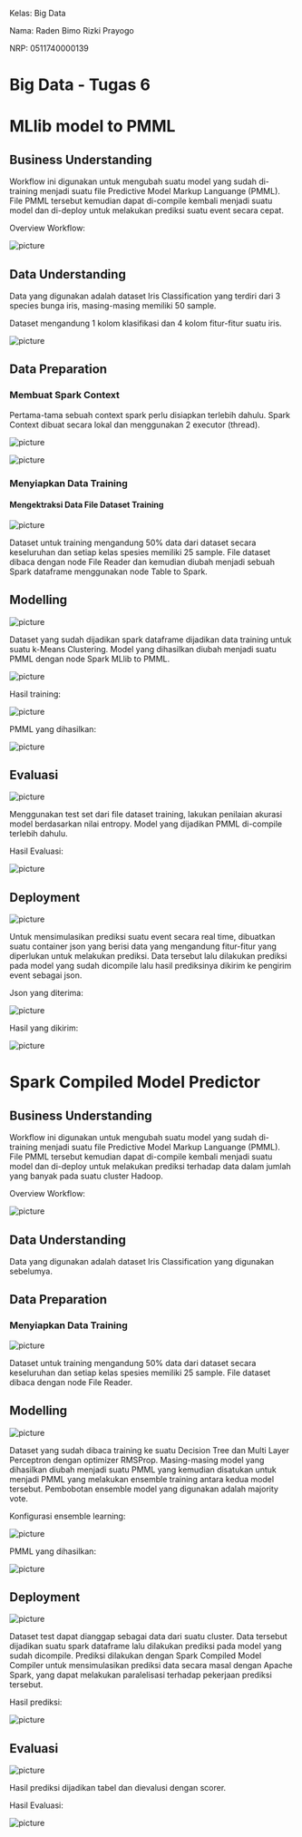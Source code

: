 Kelas: Big Data

Nama: Raden Bimo Rizki Prayogo

NRP: 0511740000139

# Big Data - Tugas 6

# MLlib model to PMML
## Business Understanding
Workflow ini digunakan untuk mengubah suatu model yang sudah di-training menjadi suatu file Predictive Model Markup Languange (PMML). File PMML tersebut kemudian dapat di-compile kembali menjadi suatu model dan di-deploy untuk melakukan prediksi suatu event secara cepat.

Overview Workflow:

![picture](/img/overview_1.PNG)

## Data Understanding

Data yang digunakan adalah dataset Iris Classification yang terdiri dari 3 species bunga iris, masing-masing memiliki 50 sample.


Dataset mengandung 1 kolom klasifikasi dan 4 kolom fitur-fitur suatu iris. 

![picture](/img/dataset.PNG)


## Data Preparation
### Membuat Spark Context
Pertama-tama sebuah context spark perlu disiapkan terlebih dahulu. Spark Context dibuat secara lokal dan menggunakan 2 executor (thread).

![picture](/img/spark_setup.PNG)

![picture](/img/spark_con.PNG)


### Menyiapkan Data Training
#### Mengektraksi Data File Dataset Training

![picture](/img/read_spark.PNG)

Dataset untuk training mengandung 50% data dari dataset secara keseluruhan dan setiap kelas spesies memiliki 25 sample. File dataset dibaca dengan node File Reader dan kemudian diubah menjadi sebuah Spark dataframe menggunakan node Table to Spark. 

## Modelling

![picture](/img/modelling.PNG)

Dataset yang sudah dijadikan spark dataframe dijadikan data training untuk suatu k-Means Clustering. Model yang dihasilkan diubah menjadi suatu PMML dengan node Spark MLlib to PMML.

![picture](/img/modelling_conf.PNG)

Hasil training:

![picture](/img/res_training.PNG)

PMML yang dihasilkan:

![picture](/img/res_PMML.PNG)


## Evaluasi


![picture](/img/evaluation.PNG)

Menggunakan test set dari file dataset training, lakukan penilaian akurasi model berdasarkan nilai entropy. Model yang dijadikan PMML di-compile terlebih dahulu.

Hasil Evaluasi:

![picture](/img/scorer.PNG)


## Deployment 

![picture](/img/Deployment.PNG)

Untuk mensimulasikan prediksi suatu event secara real time, dibuatkan suatu container json yang berisi data yang mengandung fitur-fitur yang diperlukan untuk melakukan prediksi. Data tersebut lalu dilakukan prediksi pada model yang sudah dicompile lalu hasil prediksinya dikirim ke pengirim event sebagai json.

Json yang diterima:

![picture](/img/input_json.PNG)

Hasil yang dikirim:

![picture](/img/output_json.PNG)



# Spark Compiled Model Predictor
## Business Understanding
Workflow ini digunakan untuk mengubah suatu model yang sudah di-training menjadi suatu file Predictive Model Markup Languange (PMML). File PMML tersebut kemudian dapat di-compile kembali menjadi suatu model dan di-deploy untuk melakukan prediksi terhadap data dalam jumlah yang banyak pada suatu cluster Hadoop.

Overview Workflow:

![picture](/img/overview_2.PNG)

## Data Understanding

Data yang digunakan adalah dataset Iris Classification yang digunakan sebelumya.


## Data Preparation

### Menyiapkan Data Training

![picture](/img/read_trn.PNG)

Dataset untuk training mengandung 50% data dari dataset secara keseluruhan dan setiap kelas spesies memiliki 25 sample. File dataset dibaca dengan node File Reader.

## Modelling

![picture](/img/modelling_2.PNG)

Dataset yang sudah dibaca training ke suatu Decision Tree dan Multi Layer Perceptron dengan optimizer RMSProp. Masing-masing model yang dihasilkan diubah menjadi suatu PMML yang kemudian disatukan untuk menjadi PMML yang melakukan ensemble training antara kedua model tersebut. Pembobotan ensemble model yang digunakan adalah majority vote.

Konfigurasi ensemble learning:

![picture](/img/modelling_conf_2.PNG)

PMML yang dihasilkan:

![picture](/img/res_PMML_2.PNG)


## Deployment 

![picture](/img/Deployment_2.PNG)

Dataset test dapat dianggap sebagai data dari suatu cluster. Data tersebut dijadikan suatu spark dataframe lalu dilakukan prediksi pada model yang sudah dicompile. Prediksi dilakukan dengan Spark Compiled Model Compiler untuk mensimulasikan prediksi data secara masal dengan Apache Spark, yang dapat melakukan paralelisasi terhadap pekerjaan prediksi tersebut.

Hasil prediksi:

![picture](/img/Deployment_pred.PNG)


## Evaluasi

![picture](/img/evaluation_2.PNG)

Hasil prediksi dijadikan tabel dan dievalusi dengan scorer.

Hasil Evaluasi:

![picture](/img/scorer_2.PNG)